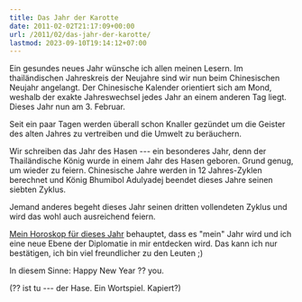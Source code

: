```yaml
---
title: Das Jahr der Karotte
date: 2011-02-02T21:17:09+00:00
url: /2011/02/das-jahr-der-karotte/
lastmod: 2023-09-10T19:14:12+07:00
---
```

Ein gesundes neues Jahr wünsche ich allen meinen Lesern. Im thailändischen Jahreskreis der Neujahre sind wir nun beim Chinesischen Neujahr angelangt. Der Chinesische Kalender orientiert sich am Mond, weshalb der exakte Jahreswechsel jedes Jahr an einem anderen Tag liegt. Dieses Jahr nun am 3. Februar.

Seit ein paar Tagen werden überall schon Knaller gezündet um die Geister des alten Jahres zu vertreiben und die Umwelt zu beräuchern.

Wir schreiben das Jahr des Hasen --- ein besonderes Jahr, denn der Thailändische König wurde in einem Jahr des Hasen geboren. Grund genug, um wieder zu feiern. Chinesische Jahre werden in 12 Jahres-Zyklen berechnet und König Bhumibol Adulyadej beendet dieses Jahre seinen siebten Zyklus.

Jemand anderes begeht dieses Jahr seinen dritten vollendeten Zyklus und wird das wohl auch ausreichend feiern.

[Mein Horoskop für dieses Jahr][1] behauptet, dass es "mein" Jahr wird und ich eine neue Ebene der Diplomatie in mir entdecken wird. Das kann ich nur bestätigen, ich bin viel freundlicher zu den Leuten ;)

In diesem Sinne: Happy New Year ?? you.

(?? ist tu --- der Hase. Ein Wortspiel. Kapiert?)

 [1]: http://www.nationmultimedia.com/2011/01/31/travel/The-Year-of-the-Rabbit--Chinese-Horoscopes-for-201-30147590.html
